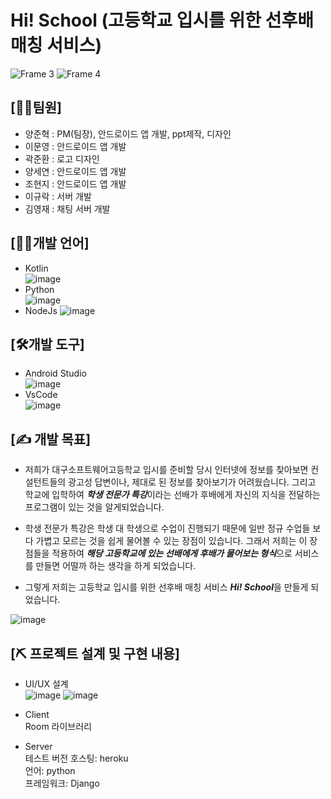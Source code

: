 # Hi! School (고등학교 입시를 위한 선후배 매칭 서비스)
![Frame 3](https://user-images.githubusercontent.com/56965398/104407081-2c3b1880-55a4-11eb-8df1-60d831e22af2.png)
![Frame 4](https://user-images.githubusercontent.com/56965398/104407113-3fe67f00-55a4-11eb-9587-2681240126a1.png)   

## [👩‍👨‍팀원]
- 양준혁 : PM(팀장), 안드로이드 앱 개발, ppt제작, 디자인
- 이문영 : 안드로이드 앱 개발
- 곽준환 : 로고 디자인
- 양세연 : 안드로이드 앱 개발
- 조현지 : 안드로이드 앱 개발
- 이규락 : 서버 개발
- 김영재 : 채팅 서버 개발   

## [👨‍💻개발 언어]
- Kotlin   
![image](https://user-images.githubusercontent.com/56965398/104442284-30812900-55d8-11eb-9a62-6e0a3662ee78.png)
- Python   
![image](https://user-images.githubusercontent.com/56965398/104442484-776f1e80-55d8-11eb-9235-60caee092883.png)
- NodeJs
![image](https://user-images.githubusercontent.com/56965398/104442609-a7b6bd00-55d8-11eb-9789-9dbca9e8d3ae.png)   

## [🛠개발 도구]
- Android Studio  
![image](https://user-images.githubusercontent.com/56965398/104442860-0419dc80-55d9-11eb-9e18-37877e1c49e1.png)
- VsCode  
![image](https://user-images.githubusercontent.com/56965398/104442943-1d228d80-55d9-11eb-9808-112595d5913d.png)   

## [✍ 개발 목표]
- 저희가 대구소프트웨어고등학교 입시를 준비할 당시 인터넷에 정보를 찾아보면 컨설턴트들의 광고성 답변이나, 제대로 된 정보를 찾아보기가 어려웠습니다. 그리고 학교에 입학하여 ***학생 전문가 특강***이라는 선배가 후배에게 자신의 지식을 전달하는 프로그램이 있는 것을 알게되었습니다.    

- 학생 전문가 특강은 학생 대 학생으로 수업이 진행되기 때문에 일반 정규 수업들 보다 가볍고 모르는 것을 쉽게 물어볼 수 있는 장점이 있습니다. 그래서 저희는 이 장점들을 적용하여 ***해당 고등학교에 있는 선배에게 후배가 물어보는 형식***으로 서비스를 만들면 어떨까 하는 생각을 하게 되었습니다.     

- 그렇게 저희는 고등학교 입시를 위한 선후배 매칭 서비스 ***Hi! School***을 만들게 되었습니다.   

![image](https://user-images.githubusercontent.com/56965398/104444169-c4ec8b00-55da-11eb-915f-d31a1a2d0147.png)   

## [⛏ 프로젝트 설계 및 구현 내용]   
- UI/UX 설계   
![image](https://user-images.githubusercontent.com/56965398/104445149-206b4880-55dc-11eb-8e4e-ec8912934d97.png)
![image](https://user-images.githubusercontent.com/56965398/104445548-940d5580-55dc-11eb-9dd8-3dfbebaf2347.png)
- Client  
Room 라이브러리  

- Server  
테스트 버전 호스팅: heroku  
언어: python  
프레임워크: Django  
